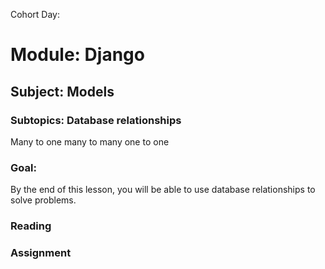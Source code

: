 Cohort Day:

# Module: Django

## Subject: Models

### Subtopics: Database relationships

Many to one 
many to many
one to one

### Goal:
By the end of this lesson, you will be able to use database relationships to solve problems.


### Reading



### Assignment
